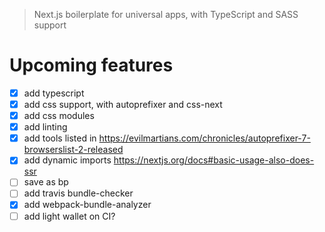 > Next.js boilerplate for universal apps, with TypeScript and SASS support

# Upcoming features
- [x] add typescript
- [x] add css support, with autoprefixer and css-next
- [x] add css modules
- [x] add linting
- [x] add tools listed in https://evilmartians.com/chronicles/autoprefixer-7-browserslist-2-released
- [x] add dynamic imports https://nextjs.org/docs#basic-usage-also-does-ssr
- [ ] save as bp
- [ ] add travis bundle-checker
- [x] add webpack-bundle-analyzer
- [ ] add light wallet on CI?
